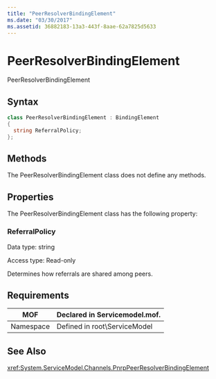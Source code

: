 ```yaml
---
title: "PeerResolverBindingElement"
ms.date: "03/30/2017"
ms.assetid: 36882183-13a3-443f-8aae-62a7825d5633
---
```

# PeerResolverBindingElement
PeerResolverBindingElement  
  
## Syntax  
  
```csharp
class PeerResolverBindingElement : BindingElement  
{  
  string ReferralPolicy;  
};  
```  
  
## Methods  
 The PeerResolverBindingElement class does not define any methods.  
  
## Properties  
 The PeerResolverBindingElement class has the following property:  
  
### ReferralPolicy  
 Data type: string  
  
 Access type: Read-only  
  
 Determines how referrals are shared among peers.  
  
## Requirements  
  
|MOF|Declared in Servicemodel.mof.|  
|---------|-----------------------------------|  
|Namespace|Defined in root\ServiceModel|  
  
## See Also  
 <xref:System.ServiceModel.Channels.PnrpPeerResolverBindingElement>
